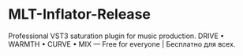 # MLT-Inflator-Release
Professional VST3 saturation plugin for music production. DRIVE • WARMTH • CURVE • MIX — Free for everyone | Бесплатно для всех.
